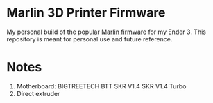 # Marlin 3D Printer Firmware

My personal build of the popular [Marlin firmware](https://marlinfw.org/) for my Ender 3. This repository is meant for personal use and future reference.

# Notes

1. Motherboard: BIGTREETECH BTT SKR V1.4 SKR V1.4 Turbo
2. Direct extruder
